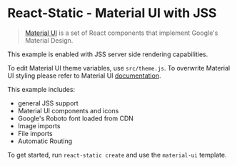 # React-Static - Material UI with JSS

> [Material UI](https://github.com/ant-design/ant-design) is a set of React components that implement Google's Material Design.

This example is enabled with JSS server side rendering capabilities.

To edit Material UI theme variables, use `src/theme.js`. To overwrite Material UI styling please refer to Material UI [documentation](https://material-ui-next.com/customization/overrides/).

This example includes:
- general JSS support
- Material UI components and icons
- Google's Roboto font loaded from CDN
- Image imports
- File imports
- Automatic Routing

To get started, run `react-static create` and use the `material-ui` template.
